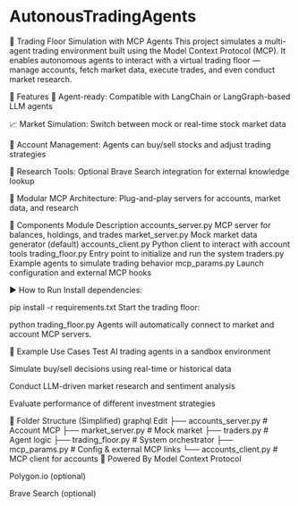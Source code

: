 # AutonousTradingAgents
🏦 Trading Floor Simulation with MCP Agents
This project simulates a multi-agent trading environment built using the Model Context Protocol (MCP). It enables autonomous agents to interact with a virtual trading floor — manage accounts, fetch market data, execute trades, and even conduct market research.

🚀 Features
🧠 Agent-ready: Compatible with LangChain or LangGraph-based LLM agents

📈 Market Simulation: Switch between mock or real-time stock market data

💼 Account Management: Agents can buy/sell stocks and adjust trading strategies

🔎 Research Tools: Optional Brave Search integration for external knowledge lookup

🧩 Modular MCP Architecture: Plug-and-play servers for accounts, market data, and research

🧱 Components
Module	Description
accounts_server.py	MCP server for balances, holdings, and trades
market_server.py	Mock market data generator (default)
accounts_client.py	Python client to interact with account tools
trading_floor.py	Entry point to initialize and run the system
traders.py	Example agents to simulate trading behavior
mcp_params.py	Launch configuration and external MCP hooks

▶️ How to Run
Install dependencies:

pip install -r requirements.txt
Start the trading floor:

python trading_floor.py
Agents will automatically connect to market and account MCP servers.

🧪 Example Use Cases
Test AI trading agents in a sandbox environment

Simulate buy/sell decisions using real-time or historical data

Conduct LLM-driven market research and sentiment analysis

Evaluate performance of different investment strategies

📂 Folder Structure (Simplified)
graphql
Edit
├── accounts_server.py     # Account MCP
├── market_server.py       # Mock market
├── traders.py             # Agent logic
├── trading_floor.py       # System orchestrator
├── mcp_params.py          # Config & external MCP links
└── accounts_client.py     # MCP client for accounts
🧠 Powered By
Model Context Protocol

Polygon.io (optional)

Brave Search (optional)

